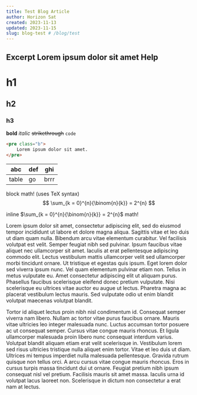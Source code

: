```yaml
---
title: Test Blog Article
author: Horizon Sat
created: 2023-11-13
updated: 2023-11-15
slug: blog-test # /blog/test
---
```

Excerpt
Lorem ipsum dolor sit amet
Help
---

# h1
## h2
### h3
[//]: # (don't use levels over h3)

**bold**
_italic_
~~strikethrough~~
`code`
```html
<pre class="b">
    Lorem ipsum dolor sit amet.
</pre>
```

| abc   | def | ghi  |
|-------|-----|------|
| table | go  | brrr |

block math! (uses TeX syntax)
$$
\sum_{k = 0}^{n}{\binom{n}{k}} = 2^{n}
$$

inline $\sum_{k = 0}^{n}{\binom{n}{k}} = 2^{n}$ math!

Lorem ipsum dolor sit amet, consectetur adipiscing elit, sed do eiusmod tempor incididunt ut labore et dolore magna aliqua.
Sagittis vitae et leo duis ut diam quam nulla.
Bibendum arcu vitae elementum curabitur.
Vel facilisis volutpat est velit.
Semper feugiat nibh sed pulvinar.
Ipsum faucibus vitae aliquet nec ullamcorper sit amet.
Iaculis at erat pellentesque adipiscing commodo elit.
Lectus vestibulum mattis ullamcorper velit sed ullamcorper morbi tincidunt ornare.
Ut tristique et egestas quis ipsum.
Eget lorem dolor sed viverra ipsum nunc.
Vel quam elementum pulvinar etiam non.
Tellus in metus vulputate eu.
Amet consectetur adipiscing elit ut aliquam purus.
Phasellus faucibus scelerisque eleifend donec pretium vulputate.
Nisi scelerisque eu ultrices vitae auctor eu augue ut lectus.
Pharetra magna ac placerat vestibulum lectus mauris.
Sed vulputate odio ut enim blandit volutpat maecenas volutpat blandit.

Tortor id aliquet lectus proin nibh nisl condimentum id.
Consequat semper viverra nam libero.
Nullam ac tortor vitae purus faucibus ornare.
Mauris vitae ultricies leo integer malesuada nunc.
Luctus accumsan tortor posuere ac ut consequat semper.
Cursus vitae congue mauris rhoncus.
Et ligula ullamcorper malesuada proin libero nunc consequat interdum varius.
Volutpat blandit aliquam etiam erat velit scelerisque in.
Vestibulum lorem sed risus ultricies tristique nulla aliquet enim tortor.
Vitae et leo duis ut diam.
Ultrices mi tempus imperdiet nulla malesuada pellentesque.
Gravida rutrum quisque non tellus orci.
A arcu cursus vitae congue mauris rhoncus.
Eros in cursus turpis massa tincidunt dui ut ornare.
Feugiat pretium nibh ipsum consequat nisl vel pretium.
Facilisis mauris sit amet massa.
Iaculis urna id volutpat lacus laoreet non.
Scelerisque in dictum non consectetur a erat nam at lectus.
